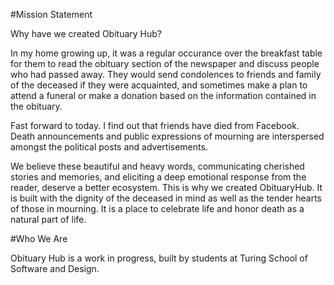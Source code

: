 #Mission Statement

Why have we created Obituary Hub?

In my home growing up, it was a regular occurance over the breakfast table for them to read the obituary section of the newspaper and discuss people who had passed away. They would send condolences to friends and family of the deceased if they were acquainted, and sometimes make a plan to attend a funeral or make a donation based on the information contained in the obituary.

Fast forward to today. I find out that friends have died from Facebook. Death announcements and public expressions of mourning are interspersed amongst the political posts and advertisements.

We believe these beautiful and heavy words, communicating cherished stories and memories, and eliciting a deep emotional response from the reader, deserve a better ecosystem. This is why we created ObituaryHub. It is built with the dignity of the deceased in mind as well as the tender hearts of those in mourning. It is a place to celebrate life and honor death as a natural part of life.  

#Who We Are

Obituary Hub is a work in progress, built by students at Turing School of Software and Design. 
